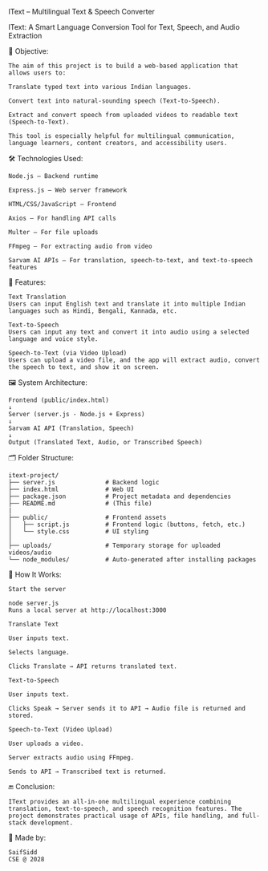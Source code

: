 IText – Multilingual Text & Speech Converter

IText: A Smart Language Conversion Tool for Text, Speech, and Audio Extraction

🎯 Objective:

    The aim of this project is to build a web-based application that allows users to:

    Translate typed text into various Indian languages.

    Convert text into natural-sounding speech (Text-to-Speech).

    Extract and convert speech from uploaded videos to readable text (Speech-to-Text).

    This tool is especially helpful for multilingual communication, language learners, content creators, and accessibility users.


🛠️ Technologies Used:

    Node.js – Backend runtime

    Express.js – Web server framework

    HTML/CSS/JavaScript – Frontend

    Axios – For handling API calls

    Multer – For file uploads

    FFmpeg – For extracting audio from video

    Sarvam AI APIs – For translation, speech-to-text, and text-to-speech features

🧩 Features:

    Text Translation
    Users can input English text and translate it into multiple Indian languages such as Hindi, Bengali, Kannada, etc.

    Text-to-Speech
    Users can input any text and convert it into audio using a selected language and voice style.

    Speech-to-Text (via Video Upload)
    Users can upload a video file, and the app will extract audio, convert the speech to text, and show it on screen.


🖼️ System Architecture:

    Frontend (public/index.html)
    ↓
    Server (server.js - Node.js + Express)
    ↓
    Sarvam AI API (Translation, Speech)
    ↓
    Output (Translated Text, Audio, or Transcribed Speech)


🗂️ Folder Structure:

    itext-project/
    ├── server.js              # Backend logic
    ├── index.html             # Web UI
    ├── package.json           # Project metadata and dependencies
    ├── README.md              # (This file)
    |
    ├── public/                # Frontend assets
    │   ├── script.js          # Frontend logic (buttons, fetch, etc.)
    │   └── style.css          # UI styling
    │
    ├── uploads/               # Temporary storage for uploaded videos/audio
    └── node_modules/          # Auto-generated after installing packages


🔄 How It Works:

    Start the server

    node server.js
    Runs a local server at http://localhost:3000

    Translate Text

    User inputs text.

    Selects language.

    Clicks Translate → API returns translated text.

    Text-to-Speech

    User inputs text.

    Clicks Speak → Server sends it to API → Audio file is returned and stored.

    Speech-to-Text (Video Upload)

    User uploads a video.

    Server extracts audio using FFmpeg.

    Sends to API → Transcribed text is returned.


🔚 Conclusion:

    IText provides an all-in-one multilingual experience combining translation, text-to-speech, and speech recognition features. The project demonstrates practical usage of APIs, file handling, and full-stack development.


🙋 Made by:

    SaifSidd
    CSE @ 2028